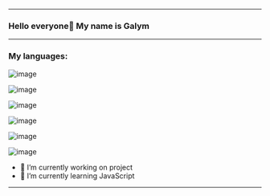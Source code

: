 ------------------------------------------------------------------------------------------------------------------
### Hello everyone👋 My name is Galym
------------------------------------------------------------------------------------------------------------------
### My languages:
![image](https://github.com/galymsakitzhan/galymsakitzhan/assets/119322548/5e1276d6-ba57-4b1e-9f41-dbedf09c2736)

![image](https://github.com/galymsakitzhan/galymsakitzhan/assets/119322548/4bea6a31-7f91-4323-90ca-66b98aee867f)

![image](https://github.com/galymsakitzhan/galymsakitzhan/assets/119322548/7c807864-e712-48b7-a8a9-d707f0a86e51)

![image](https://github.com/galymsakitzhan/galymsakitzhan/assets/119322548/11a6ce29-d658-45cc-a52d-308a8f5cb51a)

![image](https://github.com/galymsakitzhan/galymsakitzhan/assets/119322548/b0212511-d272-45d5-8282-bc1d15c826ce)

![image](https://github.com/galymsakitzhan/galymsakitzhan/assets/119322548/79381780-12a8-4925-a2ec-01cc08e4b76b)




- 🔭 I’m currently working on project
- 🌱 I’m currently learning JavaScript
------------------------------------------------------------------------------------------------------------------
